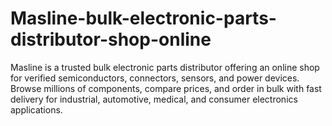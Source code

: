# Masline-bulk-electronic-parts-distributor-shop-online
Masline is a trusted bulk electronic parts distributor offering an online shop for verified semiconductors, connectors, sensors, and power devices. Browse millions of components, compare prices, and order in bulk with fast delivery for industrial, automotive, medical, and consumer electronics applications.
